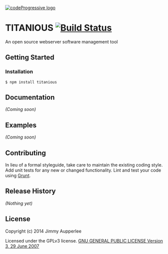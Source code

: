 [![codeProgressive logo](http://codeprogressive.com/application/assets/images/logo_inverse.svg)](http://codeprogressive.com)
# TITANIOUS [![Build Status](https://secure.travis-ci.org/CodeProgressive/Titanious.png?branch=master)](http://travis-ci.org/CodeProgressive/Titanious)

An open source webserver software management tool

## Getting Started

### Installation

    $ npm install titanious

## Documentation
_(Coming soon)_

## Examples
_(Coming soon)_

## Contributing
In lieu of a formal styleguide, take care to maintain the existing coding style. Add unit tests for any new or changed functionality. Lint and test your code using [Grunt](http://gruntjs.com/).

## Release History
_(Nothing yet)_

## License
Copyright (c) 2014 Jimmy Aupperlee

Licensed under the GPLv3 license.
[GNU GENERAL PUBLIC LICENSE Version 3, 29 June 2007](https://github.com/CodeProgressive/Titanious/blob/master/LICENSE)